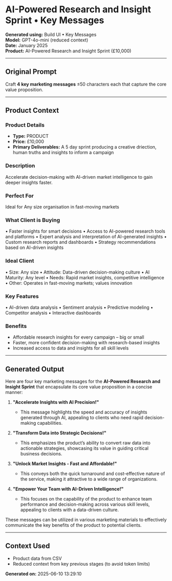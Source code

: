 # AI-Powered Research and Insight Sprint • Key Messages

**Generated using:** Build UI • Key Messages  
**Model:** GPT-4o-mini (reduced context)  
**Date:** January 2025  
**Product:** AI-Powered Research and Insight Sprint (£10,000)

---

## Original Prompt
Craft **4 key marketing messages** ≤50 characters each that capture the core value proposition.

---

## Product Context

### **Product Details**
- **Type:** PRODUCT
- **Price:** £10,000
- **Primary Deliverables:** A 5 day sprint producing a creative driection, human truths and insights to inform a campaign

### **Description**
Accelerate decision-making with AI-driven market intelligence to gain deeper insights faster.

### **Perfect For**
Ideal for Any size organisation in fast-moving markets

### **What Client is Buying**
• Faster insights for smart decisions
• Access to AI-powered research tools and platforms 
• Expert analysis and interpretation of AI-generated insights 
• Custom research reports and dashboards 
• Strategy recommendations based on AI-driven insights

### **Ideal Client**
• Size: Any size
• Attitude: Data-driven decision-making culture 
• AI Maturity: Any level 
• Needs: Rapid market insights, competitive intelligence 
• Other: Operates in fast-moving markets; values innovation

### **Key Features**
• AI-driven data analysis 
• Sentiment analysis 
• Predictive modeling 
• Competitor analysis 
• Interactive dashboards

### **Benefits**
- Affordable research insights for every campaign – big or small 
- Faster, more confident decision-making with research-based insights
- Increased access to data and insights for all skill levels

---

## Generated Output

Here are four key marketing messages for the **AI-Powered Research and Insight Sprint** that encapsulate its core value proposition in a concise manner:

1. **"Accelerate Insights with AI Precision!"**  
   - This message highlights the speed and accuracy of insights generated through AI, appealing to clients who need rapid decision-making capabilities.

2. **"Transform Data into Strategic Decisions!"**  
   - This emphasizes the product’s ability to convert raw data into actionable strategies, showcasing its value in guiding critical business decisions.

3. **"Unlock Market Insights - Fast and Affordable!"**  
   - This conveys both the quick turnaround and cost-effective nature of the service, making it attractive to a wide range of organizations.

4. **"Empower Your Team with AI-Driven Intelligence!"**  
   - This focuses on the capability of the product to enhance team performance and decision-making across various skill levels, appealing to clients with a data-driven culture.

These messages can be utilized in various marketing materials to effectively communicate the key benefits of the product to potential clients.

---

## Context Used
- Product data from CSV
- Reduced context from key previous stages (to avoid token limits)

**Generated on:** 2025-06-10 13:29:10
